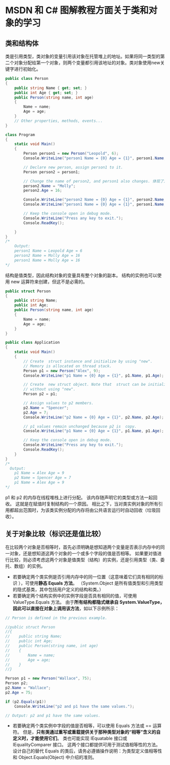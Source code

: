# MSDN 和 C# 图解教程方面关于类和对象的学习

## 类和结构体
类是引用类型，类对象的变量引用该对象在托管堆上的地址。如果将同一类型的第二个对象分配给第一个对象，则两个变量都引用该地址的对象。类对象使用new关键字进行初始化。
```C#
public class Person
{
    public string Name { get; set; }
    public int Age { get; set; }
    public Person(string name, int age)
    {
        Name = name;
        Age = age;
    }
    // Other properties, methods, events...
}

class Program
{
    static void Main()
    {
        Person person1 = new Person("Leopold", 6);
        Console.WriteLine("person1 Name = {0} Age = {1}", person1.Name, person1.Age);

        // Declare new person, assign person1 to it.
        Person person2 = person1;

        // Change the name of person2, and person1 also changes. 体现了对象变量引用地址的特性
        person2.Name = "Molly";
        person2.Age = 16;

        Console.WriteLine("person2 Name = {0} Age = {1}", person2.Name, person2.Age);
        Console.WriteLine("person1 Name = {0} Age = {1}", person1.Name, person1.Age);

        // Keep the console open in debug mode.
        Console.WriteLine("Press any key to exit.");
        Console.ReadKey();

    }
}
/*
    Output:
    person1 Name = Leopold Age = 6
    person2 Name = Molly Age = 16
    person1 Name = Molly Age = 16
*/
```
结构是值类型，因此结构对象的变量具有整个对象的副本。 结构的实例也可以使用 new 运算符来创建，但这不是必需的。
```C#
public struct Person
{
    public string Name;
    public int Age;
    public Person(string name, int age)
    {
        Name = name;
        Age = age;
    }
}

public class Application
{
    static void Main()
    {
        // Create  struct instance and initialize by using "new".
        // Memory is allocated on thread stack.
        Person p1 = new Person("Alex", 9);
        Console.WriteLine("p1 Name = {0} Age = {1}", p1.Name, p1.Age);

        // Create  new struct object. Note that  struct can be initialized
        // without using "new".
        Person p2 = p1;

        // Assign values to p2 members.
        p2.Name = "Spencer";
        p2.Age = 7;
        Console.WriteLine("p2 Name = {0} Age = {1}", p2.Name, p2.Age);

        // p1 values remain unchanged because p2 is  copy.
        Console.WriteLine("p1 Name = {0} Age = {1}", p1.Name, p1.Age);

        // Keep the console open in debug mode.
        Console.WriteLine("Press any key to exit.");
        Console.ReadKey();
    }
}
/*
  Output:
    p1 Name = Alex Age = 9
    p2 Name = Spencer Age = 7
    p1 Name = Alex Age = 9
*/
```
p1 和 p2 的内存在线程堆栈上进行分配。 该内存随声明它的类型或方法一起回收。 这就是在赋值时复制结构的一个原因。 相比之下，当对类实例对象的所有引用都超出范围时，为该类实例分配的内存将由公共语言运行时自动回收（垃圾回收）。
## 关于对象比较（标识还是值比较）
在比较两个对象是否相等时，首先必须明确是想知道两个变量是否表示内存中的同一对象，还是想知道这两个对象的一个或多个字段的值是否相等。 如果要对值进行比较，则必须考虑这两个对象是值类型（结构）的实例，还是引用类型（类、委托、数组）的实例。
- 若要确定两个类实例是否引用内存中的同一位置（这意味着它们具有相同的标识 ），可使用**静态 Equals 方法**。 （System.Object 是所有值类型和引用类型的隐式基类，其中包括用户定义的结构和类。）
- 若要确定两个结构实例中的实例字段是否具有相同的值，可使用 ValueType.Equals 方法。 由于**所有结构都隐式继承自 System.ValueType，因此可以直接在对象上调用该方法**，如以下示例所示：
```C#
// Person is defined in the previous example.

//public struct Person
//{
//    public string Name;
//    public int Age;
//    public Person(string name, int age)
//    {
//        Name = name;
//        Age = age;
//    }
//}

Person p1 = new Person("Wallace", 75);
Person p2;
p2.Name = "Wallace";
p2.Age = 75;

if (p2.Equals(p1))
    Console.WriteLine("p2 and p1 have the same values.");

// Output: p2 and p1 have the same values.
```

- 若要确定两个类实例中字段的值是否相等，可以使用 Equals 方法或 == 运算符。 但是，**只有类通过重写或重载提供关于那种类型对象的“相等”含义的自定义时，才能使用它们**。 类也可能实现 IEquatable<T> 接口或 IEqualityComparer<T> 接口。 这两个接口都提供可用于测试值相等性的方法。 设计自己的替代 Equals 的类后，请务必遵循操作说明：为类型定义值相等性和 Object.Equals(Object) 中介绍的准则。